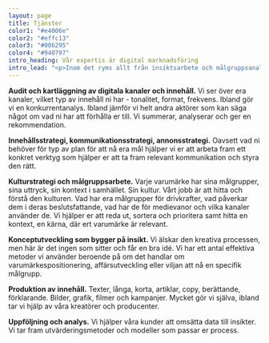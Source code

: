 ```yaml
---
layout: page
title: Tjänster
color1: "#e4006e"
color2: "#effc13"
color3: "#00b295"
color4: "#940797"
intro_heading: Vår expertis är digital marknadsföring
intro_lead: "<p>Inom det ryms allt från insiktsarbete och målgruppsanalys till framtagande av strategi, konceptutveckling samt produktion, aktivering och analys.</p>"
---
```

<strong id="audit-och-kartlaggning">Audit och kartläggning av digitala kanaler och innehåll.</strong> Vi ser över era kanaler, vilket typ av innehåll ni har - tonalitet, format, frekvens. Ibland gör vi en konkurrentanalys. Ibland jämför vi helt andra aktörer som kan säga något om vad ni har att förhålla er till. Vi summerar, analyserar och ger en rekommendation.

<strong id="blandade-strategier">Innehållsstrategi, kommunikationsstrategi, annonsstrategi.</strong> Oavsett vad ni behöver för typ av plan för att nå era mål hjälper vi er att arbeta fram ett konkret verktyg som hjälper er att ta fram relevant kommunikation och styra den rätt.

<strong id="kulturstrategi-och-malgruppsarbete">Kulturstrategi och målgruppsarbete.</strong> Varje varumärke har sina målgrupper, sina uttryck, sin kontext i samhället. Sin kultur. Vårt jobb är att hitta och förstå den kulturen. Vad har era målgrupper för drivkrafter, vad påverkar dem i deras beslutsfattande, vad har de för medievanor och vilka kanaler använder de. Vi hjälper er att reda ut, sortera och prioritera samt hitta en kontext, en kärna, där ert varumärke är relevant.

<strong id="koncepututveckling">Konceptutveckling som bygger på insikt.</strong> Vi älskar den kreativa processen, men här är det ingen som sitter och får en bra idé. Vi har ett antal effektiva metoder vi använder beroende på om det handlar om varumärkespositionering, affärsutveckling eller viljan att nå en specifik målgrupp.

<strong id="produktion-av-innehall">Produktion av innehåll.</strong> Texter, långa, korta, artiklar, copy, berättande, förklarande. Bilder, grafik, filmer och kampanjer. Mycket gör vi själva, ibland tar vi hjälp av våra kreatörer och producenter.

<strong id="uppfoljning-och-analys">Uppföljning och analys.</strong> Vi hjälper våra kunder att omsätta data till insikter. Vi tar fram utvärderingsmetoder och modeller som passar er process.
